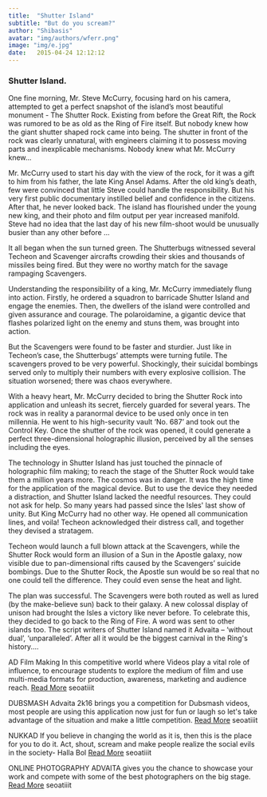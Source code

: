 ```yaml
---
title:  "Shutter Island"
subtitle: "But do you scream?"
author: "Shibasis"
avatar: "img/authors/wferr.png"
image: "img/e.jpg"
date:   2015-04-24 12:12:12
---
```


### Shutter Island.
One fine morning, Mr. Steve McCurry, focusing hard on his camera, attempted to get a perfect snapshot of the island’s most beautiful monument - The Shutter Rock. Existing from before the Great Rift, the Rock was rumored to be as old as the Ring of Fire itself. But nobody knew how the giant shutter shaped rock came into being. The shutter in front of the rock was clearly unnatural, with engineers claiming it to possess moving parts and inexplicable mechanisms. Nobody knew what Mr. McCurry knew...

Mr. McCurry used to start his day with the view of the rock, for it was a gift to him from his father, the late King Ansel Adams. After the old king’s death, few were convinced that little Steve could handle the responsibility. But his very first public documentary instilled belief and confidence in the citizens. After that, he never looked back. The island has flourished under the young new king, and their photo and film output per year increased manifold. Steve had no idea that the last day of his new film-shoot would be unusually busier than any other before …

It all began when the sun turned green. The Shutterbugs witnessed several Techeon and Scavenger aircrafts crowding their skies and thousands of missiles being fired. But they were no worthy match for the savage rampaging Scavengers.

Understanding the responsibility of a king, Mr. McCurry immediately flung into action. Firstly, he ordered a squadron to barricade Shutter Island and engage the enemies. Then, the dwellers of the island were controlled and given assurance and courage. The polaroidamine, a gigantic device that flashes polarized light on the enemy and stuns them, was brought into action.

But the Scavengers were found to be faster and sturdier. Just like in Techeon’s case, the Shutterbugs’ attempts were turning futile. The scavengers proved to be very powerful. Shockingly, their suicidal bombings served only to multiply their numbers with every explosive collision. The situation worsened; there was chaos everywhere.

With a heavy heart, Mr. McCurry decided to bring the Shutter Rock into application and unleash its secret, fiercely guarded for several years. The rock was in reality a paranormal device to be used only once in ten millennia. He went to his high-security vault ‘No. 687’ and took out the Control Key. Once the shutter of the rock was opened, it could generate a perfect three-dimensional holographic illusion, perceived by all the senses including the eyes.

The technology in Shutter Island has just touched the pinnacle of holographic film making; to reach the stage of the Shutter Rock would take them a million years more. The cosmos was in danger. It was the high time for the application of the magical device. But to use the device they needed a distraction, and Shutter Island lacked the needful resources. They could not ask for help. So many years had passed since the Isles' last show of unity. But King McCurry had no other way. He opened all communication lines, and voila! Techeon acknowledged their distress call, and together they devised a stratagem.

Techeon would launch a full blown attack at the Scavengers, while the Shutter Rock would form an illusion of a Sun in the Apostle galaxy, now visible due to pan-dimensional rifts caused by the Scavengers’ suicide bombings. Due to the Shutter Rock, the Apostle sun would be so real that no one could tell the difference. They could even sense the heat and light.

The plan was successful. The Scavengers were both routed as well as lured (by the make-believe sun) back to their galaxy. A new colossal display of unison had brought the Isles a victory like never before. To celebrate this, they decided to go back to the Ring of Fire. A word was sent to other islands too. The script writers of Shutter Island named it Advaita – ‘without dual’, ‘unparalleled’. After all it would be the biggest carnival in the Ring's history....

AD Film Making
In this competitive world where Videos play a vital role of influence, to encourage students to explore the medium of film and use multi-media formats for production, awareness, marketing and audience reach.
[Read More](www.advaita.io)
seoatiiit

DUBSMASH
Advaita 2k16 brings you a competition for Dubsmash videos, most people are using this application now just for fun or laugh so let's take advantage of the situation and make a little competition.
[Read More](www.advaita.io)
seoatiiit

NUKKAD
If you believe in changing the world as it is, then this is the place for you to do it. Act, shout, scream and make people realize the social evils in the society- Halla Bol
[Read More](www.advaita.io)
seoatiiit

ONLINE PHOTOGRAPHY
ADVAITA gives you the chance to showcase your work and compete with some of the best photographers on the big stage.
[Read More](www.advaita.io)
seoatiiit
